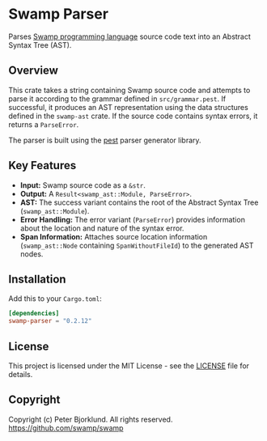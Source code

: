 # Swamp Parser

Parses [Swamp programming language](https://github.com/swamp/swamp) source code text into an Abstract Syntax Tree (AST).

## Overview

This crate takes a string containing Swamp source code and attempts to parse it according to the grammar defined in `src/grammar.pest`. If successful, it produces an AST representation using the data structures defined in the `swamp-ast` crate. If the source code contains syntax errors, it returns a `ParseError`.

The parser is built using the [pest](https://pest.rs/) parser generator library.

## Key Features

*   **Input:** Swamp source code as a `&str`.
*   **Output:** A `Result<swamp_ast::Module, ParseError>`.
*   **AST:** The success variant contains the root of the Abstract Syntax Tree (`swamp_ast::Module`).
*   **Error Handling:** The error variant (`ParseError`) provides information about the location and nature of the syntax error.
*   **Span Information:** Attaches source location information (`swamp_ast::Node` containing `SpanWithoutFileId`) to the generated AST nodes.

## Installation

Add this to your `Cargo.toml`:

```toml
[dependencies]
swamp-parser = "0.2.12"
```

## License

This project is licensed under the MIT License - see the [LICENSE](LICENSE) file for details.

## Copyright

Copyright (c) Peter Bjorklund. All rights reserved. https://github.com/swamp/swamp
